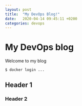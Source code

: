 ```yaml
---
layout: post
title:  "My DevOps Blog!"
date:   2020-04-14 09:45:11 +0200
categories: devops
---
```


# My DevOps blog

Welcome to my blog

```sh
$ docker login ...
```

## Header 1

### Header 2

<!-- <About title="about me" /> -->

<!-- ---
image: /example-image.jpg
title: Example title 
lang: en-US
description: This is the example description for our first post.
date: 04-13-20 (mm-dd-yy)
meta:
  keywords:
    - TypeScript
    - JavaScript
    - Tutorial
--- -->